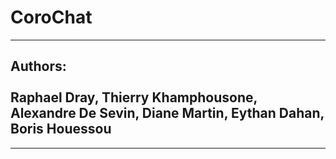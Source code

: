 # CoroChat
---
## Authors: <br /> <br /> Raphael Dray, Thierry Khamphousone, Alexandre De Sevin, Diane Martin, Eythan Dahan, Boris Houessou
---

